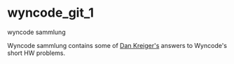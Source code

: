 wyncode_git_1
=============

wyncode sammlung

Wyncode sammlung contains some of <a href="http://www.dankreiger.com">Dan Kreiger's</a> answers to Wyncode's short HW problems.
